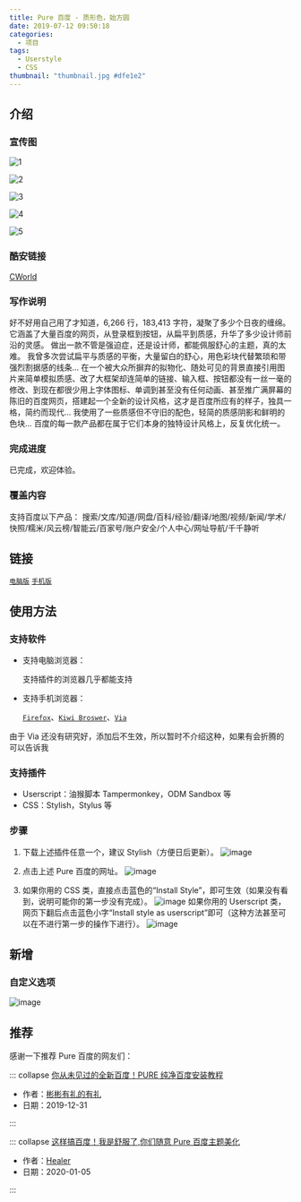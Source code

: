 ```yaml
---
title: Pure 百度 - 质形色，始方圆
date: 2019-07-12 09:50:18
categories:
  - 项目
tags:
  - Userstyle
  - CSS
thumbnail: "thumbnail.jpg #dfe1e2"
---
```


## 介绍

### 宣传图

![1](post/pure-baidu/1.jpg)

![2](post/pure-baidu/2.jpg)

![3](post/pure-baidu/3.jpg)

![4](post/pure-baidu/4.jpg)

![5](post/pure-baidu/5.jpg)

### 酷安链接

[CWorld](https://www.coolapk.com/u/1384771)

### 写作说明

好不好用自己用了才知道，6,266 行，183,413 字符，凝聚了多少个日夜的缠绵。
它涵盖了大量百度的网页，从登录框到按钮，从扁平到质感，升华了多少设计师前沿的灵感。
做出一款不管是强迫症，还是设计师，都能佩服舒心的主题，真的太难。
我曾多次尝试扁平与质感的平衡，大量留白的舒心，用色彩块代替繁琐和带强烈割据感的线条...
在一个被大众所摒弃的拟物化、随处可见的背景直接引用图片来简单模拟质感、改了大框架却连简单的链接、输入框、按钮都没有一丝一毫的修改、到现在都很少用上字体图标、单调到甚至没有任何动画、甚至推广满屏幕的陈旧的百度网页，搭建起一个全新的设计风格，这才是百度所应有的样子，独具一格，简约而现代...
我使用了一些质感但不守旧的配色，轻简的质感阴影和鲜明的色块...
百度的每一款产品都在属于它们本身的独特设计风格上，反复优化统一。

### 完成进度

已完成，欢迎体验。

### 覆盖内容

支持百度以下产品：
搜索/文库/知道/网盘/百科/经验/翻译/地图/视频/新闻/学术/快照/糯米/风云榜/智能云/百家号/账户安全/个人中心/网址导航/千千静听

## 链接

[`电脑版`](https://userstyles.org/styles/173673/pure) [`手机版`](https://userstyles.org/styles/178663)

## 使用方法

### 支持软件

- 支持电脑浏览器：

  支持插件的浏览器几乎都能支持

- 支持手机浏览器：

  [`Firefox`](https://www.coolapk.com/apk/org.mozilla.firefox)、[`Kiwi Broswer`](https://www.coolapk.com/apk/com.kiwibrowser.browser)、[`Via`](https://www.coolapk.com/apk/mark.via)

由于 Via 还没有研究好，添加后不生效，所以暂时不介绍这种，如果有会折腾的可以告诉我

### 支持插件

- Userscript：油猴脚本 Tampermonkey，ODM Sandbox 等
- CSS：Stylish，Stylus 等

### 步骤

1. 下载上述插件任意一个，建议 Stylish（方便日后更新）。
   ![image](post/pure-baidu/di3ir3hbj30qh06awfg.jpg)

2. 点击上述 Pure 百度的网址。
   ![image](post/pure-baidu/di4eg10wj30c2012a9u.jpg)

3. 如果你用的 CSS 类，直接点击蓝色的“Install Style”，即可生效（如果没有看到，说明可能你的第一步没有完成）。
   ![image](post/pure-baidu/di21c2t7j30ld0f80wy.jpg)
   如果你用的 Userscript 类，网页下翻后点击蓝色小字“Install style as userscript”即可（这种方法甚至可以在不进行第一步的操作下进行）。
   ![image](post/pure-baidu/dm9ki2afj30bq0elglu.jpg)

## 新增

### 自定义选项

![image](post/pure-baidu/h79y767sg30qs0msqd9.gif)

## 推荐

感谢一下推荐 Pure 百度的网友们：

::: collapse [你从未见过的全新百度！PURE 纯净百度安装教程](https://www.bilibili.com/video/av81381716/)

- 作者：[彬彬有礼的有礼](https://space.bilibili.com/274565604)
- 日期：2019-12-31

:::

::: collapse [这样搞百度！我是舒服了,你们随意 Pure 百度主题美化](https://www.yijingying.com/592.html)

- 作者：[Healer](https://www.yijingying.com/592)
- 日期：2020-01-05

:::
